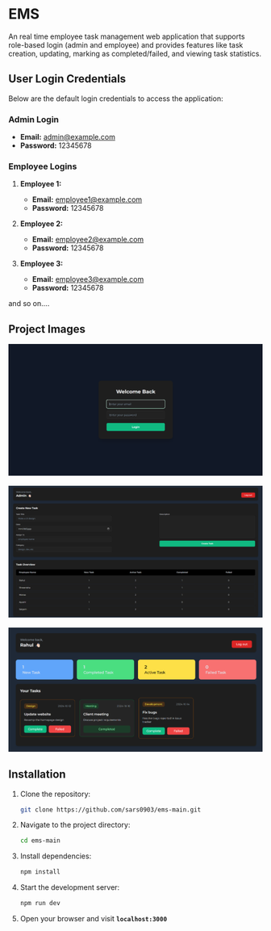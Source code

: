 # EMS

An real time employee task management web application that supports role-based login (admin and employee) and provides features like task creation, updating, marking as completed/failed, and viewing task statistics.

## User Login Credentials

Below are the default login credentials to access the application:

### Admin Login

- **Email:** admin@example.com
- **Password:** 12345678

### Employee Logins

1. **Employee 1:**

   - **Email:** employee1@example.com
   - **Password:** 12345678

2. **Employee 2:**

   - **Email:** employee2@example.com
   - **Password:** 12345678

3. **Employee 3:**
   - **Email:** employee3@example.com
   - **Password:** 12345678

and so on....

## Project Images

<p align="center"> 
<img src="project-images/p1.png" alt="Screenshot 1" width="600"/> <br/><br/> 
<img src="project-images/p2.png" alt="Screenshot 2" width="600"/> <br/><br/> 
<img src="project-images/p3.png" alt="Screenshot 3" width="600"/> 
</p>

## Installation
1. Clone the repository:
   ```bash
   git clone https://github.com/sars0903/ems-main.git
   ```
2. Navigate to the project directory:
   ```bash
   cd ems-main
   ```
3. Install dependencies:
   ```bash
   npm install
   ```
4. Start the development server:
   ```bash
   npm run dev
   ```
5. Open your browser and visit **`localhost:3000`**
